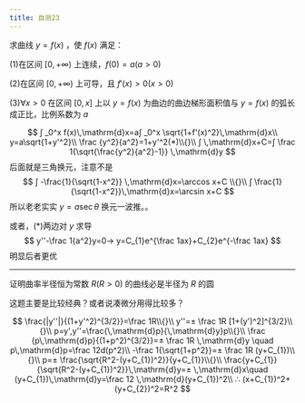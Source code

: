 ```yaml
---
title: 自测23
---
```


求曲线 $y=f(x)$ ，使 $f(x)$ 满足：

(1)在区间 $[0,+\infty)$ 上连续，$f(0)=a(a>0)$

(2)在区间 $[0,+\infty)$ 上可导，且 $f'(x)>0(x>0)$

(3)$∀ x>0$ 在区间 $[0,x]$ 上以 $y=f(x)$ 为曲边的曲边梯形面积值与 $y=f(x)$ 的弧长成正比，比例系数为 $a$

$$
∫ _0^x f(x)\,\mathrm{d}x=a∫ _0^x \sqrt{1+f'(x)^2}\,\mathrm{d}x\\
y=a\sqrt{1+y'^2}\\
\frac {y^2}{a^2}=1+y'^2(*)\\{}\\
∫ \,\mathrm{d}x+C=∫ \frac 1{\sqrt{\frac{y^2}{a^2}-1}} \,\mathrm{d}y
$$
后面就是三角换元，注意不是
$$
∫ -\frac{1}{\sqrt{1-x^2}} \,\mathrm{d}x=\arccos x+C
\\{}\\
∫ \frac{1}{\sqrt{1-x^2}}\,\mathrm{d}x=\arcsin x+C
$$
所以老老实实 $y=a\sec θ$ 换元一波推。。

或者，(*)两边对 $y$ 求导
$$
y''-\frac 1{a^2}y=0→ y=C_{1}e^{\frac 1ax}+C_{2}e^{-\frac 1ax}
$$
明显后者更优

---
证明曲率半径恒为常数 $R(R>0)$ 的曲线必是半径为 $R$ 的圆

这题主要是比较经典？或者说凑微分用得比较多？

$$
\frac{|y''|}{(1+y'^2)^{3/2}}=\frac 1R\\{}\\
y''=± \frac 1R [1+(y')^2]^{3/2}\\{}\\
p=y',y''=\frac{\,\mathrm{d}p}{\,\mathrm{d}y}p\\{}\\
\frac {p\,\mathrm{d}p}{(1+p^2)^{3/2}}=± \frac 1R \,\mathrm{d}y \quad
p\,\mathrm{d}p=\frac 12d(p^2)\\
-\frac 1{\sqrt{1+p^2}}=± \frac 1R (y+C_{1})\\{}\\
p=± \frac{\sqrt{R^2-(y+C_{1})^2}}{y+C_{1}}\\{}\\
 \frac{y+C_{1}}{\sqrt{R^2-(y+C_{1})^2}}\,\mathrm{d}y=± \,\mathrm{d}x\quad
(y+C_{1})\,\mathrm{d}y=\frac 12 \,\mathrm{d}(y+C_{1})^2\\
∴ (x+C_{1})^2+(y+C_{2})^2=R^2
$$
